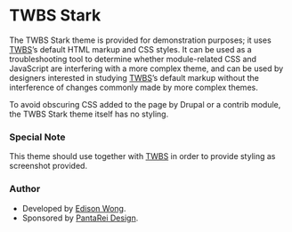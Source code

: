 TWBS Stark
==========

The TWBS Stark theme is provided for demonstration purposes; it uses
[TWBS](https://drupal.org/project/twbs)’s default HTML markup and CSS
styles. It can be used as a troubleshooting tool to determine whether
module-related CSS and JavaScript are interfering with a more complex
theme, and can be used by designers interested in studying
[TWBS](https://drupal.org/project/twbs)’s default markup without the
interference of changes commonly made by more complex themes.

To avoid obscuring CSS added to the page by Drupal or a contrib module,
the TWBS Stark theme itself has no styling.

### Special Note

This theme should use together with
[TWBS](https://drupal.org/project/twbs) in order to provide styling as
screenshot provided.

### Author

-   Developed by [Edison Wong](http://drupal.org/user/33940).
-   Sponsored by [PantaRei Design](http://drupal.org/node/1741828).
